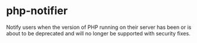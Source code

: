 # php-notifier
Notify users when the version of PHP running on their server has been or is about to be deprecated and will no longer be supported with security fixes.
